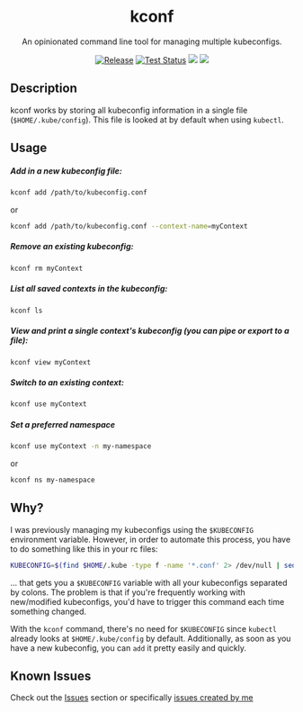 <p align="center">
  <h1 align="center">kconf</h1>
  <p align="center">An opinionated command line tool for managing multiple kubeconfigs.</p>
  <p align="center">
    <a href="https://github.com/particledecay/kconf/releases/latest"><img alt="Release" src="https://img.shields.io/github/v/release/particledecay/kconf"></a>
    <a href="https://github.com/particledecay/kconf/actions/workflows/coverage.yml"><img alt="Test Status" src="https://github.com/particledecay/kconf/actions/workflows/coverage.yml/badge.svg"></a>
    <a href="https://app.codacy.com/gh/particledecay/kconf/dashboard?utm_source=gh&utm_medium=referral&utm_content=&utm_campaign=Badge_grade"><img src="https://app.codacy.com/project/badge/Grade/b60ca14a594e4c1baa4fcb063ff1f50b"/></a>
    <a href="https://app.codacy.com/gh/particledecay/kconf/dashboard?utm_source=gh&utm_medium=referral&utm_content=&utm_campaign=Badge_coverage"><img src="https://app.codacy.com/project/badge/Coverage/b60ca14a594e4c1baa4fcb063ff1f50b"/></a>
  </p>
</p>



## Description

kconf works by storing all kubeconfig information in a single file (`$HOME/.kube/config`). This file is looked at by default when using `kubectl`.

## Usage

##### Add in a new kubeconfig file:

```sh
kconf add /path/to/kubeconfig.conf
```

or

```sh
kconf add /path/to/kubeconfig.conf --context-name=myContext
```

##### Remove an existing kubeconfig:

```sh
kconf rm myContext
```

##### List all saved contexts in the kubeconfig:

```sh
kconf ls
```

##### View and print a single context's kubeconfig (you can pipe or export to a file):

```sh
kconf view myContext
```

##### Switch to an existing context:

```sh
kconf use myContext
```

##### Set a preferred namespace

```sh
kconf use myContext -n my-namespace
```

or

```sh
kconf ns my-namespace
```


## Why?

I was previously managing my kubeconfigs using the `$KUBECONFIG` environment variable. However, in order to automate this process, you have to do something like this in your rc files:

```bash
KUBECONFIG=$(find $HOME/.kube -type f -name '*.conf' 2> /dev/null | sed ':a;N;$!ba;s/\n/:/g')
```

... that gets you a `$KUBECONFIG` variable with all your kubeconfigs separated by colons. The problem is that if you're frequently working with new/modified kubeconfigs, you'd have to trigger this command each time something changed.

With the `kconf` command, there's no need for `$KUBECONFIG` since `kubectl` already looks at `$HOME/.kube/config` by default. Additionally, as soon as you have a new kubeconfig, you can `add` it pretty easily and quickly.

## Known Issues

Check out the [Issues](https://github.com/particledecay/kconf/issues) section or specifically [issues created by me](https://github.com/particledecay/kconf/issues?q=is:issue+is:open+sort:updated-desc+author:particledecay)
